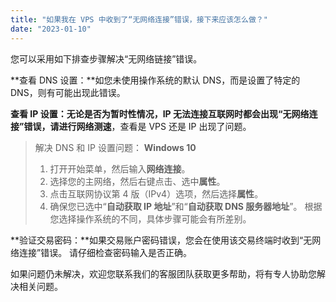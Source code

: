 ```yaml
---
title: "如果我在 VPS 中收到了“无网络连接”错误，接下来应该怎么做？"
date: "2023-01-10"
---
```


您可以采用如下排查步骤解决“无网络链接”错误。

**查看 DNS 设置：**如您未使用操作系统的默认 DNS，而是设置了特定的 DNS，则有可能出现此错误。

**查看 IP 设置：**无论是否为暂时性情况，IP 无法连接互联网时都会出现“无网络连接”错误，请**进行网络测速**，查看是 VPS 还是 IP 出现了问题。

> 解决 DNS 和 IP 设置问题：
> **Windows 10**
> 1. 打开开始菜单，然后输入**网络连接**。
> 2. 选择您的主网络，然后右键点击、选中**属性**。
> 3. 点击互联网协议第 4 版（IPv4）选项，然后选择**属性**。
> 4. 确保您已选中“**自动获取 IP 地址**”和“**自动获取 DNS 服务器地址**”。
> 根据您选择操作系统的不同，具体步骤可能会有所差别。

**验证交易密码：**如果交易账户密码错误，您会在使用该交易终端时收到“无网络连接”错误。 请仔细检查密码输入是否正确。

如果问题仍未解决，欢迎您联系我们的客服团队获取更多帮助，将有专人协助您解决相关问题。
